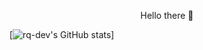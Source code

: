 <p align="center">Hello there 👋</p>


<!--<p align="center"><img src="kael.gif" width=100px> <img src="sylvanas.gif" width=138px><img src="illidan.gif" width=138px></p>
<p align="center"><img src="grass.gif" width=100% height=100px></p> -->
<p></p>


[![rq-dev's GitHub stats](https://github-readme-stats.vercel.app/api?username=rq-dev)]
